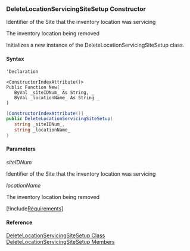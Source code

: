 ﻿### DeleteLocationServicingSiteSetup Constructor

Identifier of the Site that the inventory location was servicing

The inventory location being removed

Initializes a new instance of the DeleteLocationServicingSiteSetup class.

#### Syntax

```vbnet
'Declaration

<ConstructorIndexAttribute()>
Public Function New( _
   ByVal _siteIDNum_ As String, _
   ByVal _locationName_ As String _
)
```

```csharp
[ConstructorIndexAttribute()]
public DeleteLocationServicingSiteSetup( 
   string _siteIDNum_,
   string _locationName_
)
```

#### Parameters

_siteIDNum_

Identifier of the Site that the inventory location was servicing

_locationName_

The inventory location being removed

[!include[Requirements](../partials/requirements.md)]

#### Reference

[DeleteLocationServicingSiteSetup Class](FChoice.Toolkits.Clarify~FChoice.Toolkits.Clarify.Logistics.DeleteLocationServicingSiteSetup.md)  
[DeleteLocationServicingSiteSetup Members](FChoice.Toolkits.Clarify~FChoice.Toolkits.Clarify.Logistics.DeleteLocationServicingSiteSetup_members.md)